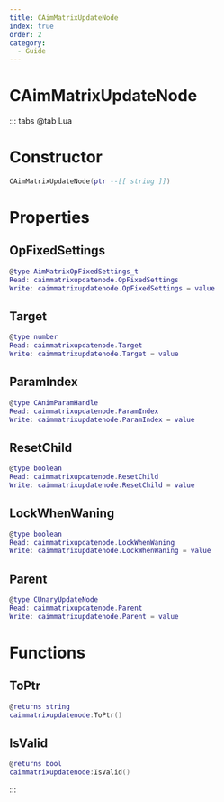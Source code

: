 ```yaml
---
title: CAimMatrixUpdateNode
index: true
order: 2
category:
  - Guide
---
```


# CAimMatrixUpdateNode

::: tabs
@tab Lua
# Constructor
```lua
CAimMatrixUpdateNode(ptr --[[ string ]])
```
# Properties
## OpFixedSettings 
```lua
@type AimMatrixOpFixedSettings_t
Read: caimmatrixupdatenode.OpFixedSettings
Write: caimmatrixupdatenode.OpFixedSettings = value
```
## Target 
```lua
@type number
Read: caimmatrixupdatenode.Target
Write: caimmatrixupdatenode.Target = value
```
## ParamIndex 
```lua
@type CAnimParamHandle
Read: caimmatrixupdatenode.ParamIndex
Write: caimmatrixupdatenode.ParamIndex = value
```
## ResetChild 
```lua
@type boolean
Read: caimmatrixupdatenode.ResetChild
Write: caimmatrixupdatenode.ResetChild = value
```
## LockWhenWaning 
```lua
@type boolean
Read: caimmatrixupdatenode.LockWhenWaning
Write: caimmatrixupdatenode.LockWhenWaning = value
```
## Parent 
```lua
@type CUnaryUpdateNode
Read: caimmatrixupdatenode.Parent
Write: caimmatrixupdatenode.Parent = value
```
# Functions
## ToPtr
```lua
@returns string
caimmatrixupdatenode:ToPtr()
```
## IsValid
```lua
@returns bool
caimmatrixupdatenode:IsValid()
```

:::